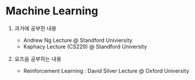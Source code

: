 # Machine Learning 

1. 과거에 공부한 내용
   - Andrew Ng Lecture @ Standford Univiersity
   - Kaphacy Lecture (CS229) @ Standford University
   
2. 요즈음 공부하는 내용
   - Reinforcement Learning 
     : David Silver Lecture @ Oxford University 
